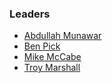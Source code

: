 ### Leaders

* [Abdullah Munawar](mailto:abdullah.munawar@owasp.org)
* [Ben Pick](mailto:ben.pick@owasp.org)
* [Mike McCabe](mailto:michael.mccabe@owasp.org)
* [Troy Marshall](mailto:troy.marshall@owasp.org )
  
